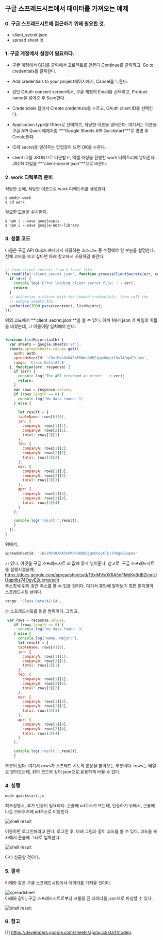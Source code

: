 ## 구글 스프레드시트에서 데이터를 가져오는 예제

### 0. 구글 스프레드시트에 접근하기 위해 필요한 것.

 - client_secret.json
 - spread sheet id


### 1. 구글 계정에서 설정이 필요하다.

 -  구글 계정에서 [여기](https://console.developers.google.com/flows/enableapi?apiid=sheets.googleapis.com)를 클릭해서 프로젝트를 만든다.Continue를 클릭하고, Go to credentials를 클릭한다. 

 - Add credentials to your project페이지에서, Cancel을 누른다.

 - 상단 OAuth consent screen에서, 구글 계정의 Email을 선택하고, Product name을 넣어준 후 Save한다.

 - Credendials 탭에서 Create credentials를 누르고, OAuth client ID를 선택한다. 

 - Application type을 Other로 선택하고, 적당한 이름을 넣어준다. 여기서는 이름을 구글 API Quick 예제처럼 **"Google Sheets API Quickstart"**로 명명 후 Create한다. 

 - ID와 secret을 알려주는 팝업창이 뜨면 OK를 누른다.

 - client ID를 JSON으로 다운받고, 엑셀 파싱을 진행할 work 디렉토리에 넣어준다. JSON 파일을 **"client-secret.json"**으로 바꾼다. 

### 2. work 디렉토리 준비

 적당한 곳에, 적당한 이름으로 work 디렉토리를 생성한다.

 ````shell
 $ mkdir work
 $ cd work
 ````

 필요한 모듈을 설치한다.
 ````shell
 $ npm i --save googleapis 
 $ npm i --save google-auth-library 
 ````

 ### 3. 샘플 코드

 다음은 구글 API Quick 예제에서 제공하는 소스코드 중 수정해야 할 부분을 설명한다. 전체 코드를 보고 싶다면 아래 참고에서 사용하길 바란다. 

```javascript

// Load client secrets from a local file.
fs.readFile('client_secret.json', function processClientSecrets(err, content) {
  if (err) {
    console.log('Error loading client secret file: ' + err);
    return;
  }
  // Authorize a client with the loaded credentials, then call the
  // Google Sheets API.
  authorize(JSON.parse(content), listMajors);
});

``` 
위의 코드에서 **'client_secret.json'**을 볼 수 있다. 아까 1에서 json 키 파일의 이름을 바꿨는데, 그 이름이랑 일치해야 한다.


```javascript

function listMajors(auth) {
  var sheets = google.sheets('v4');
  sheets.spreadsheets.values.get({
    auth: auth,
    spreadsheetId: '1BxiMVs0XRA5nFMdKvBdBZjgmUUqptlbs74OgvE2upms',
    range: 'Class Data!A2:E',
  }, function(err, response) {
    if (err) {
      console.log('The API returned an error: ' + err);
      return;
    }
    var rows = response.values;
    if (rows.length == 0) {
      console.log('No data found.');
    } else {
     
      let result = {
      tableName: rows[0][0],
      jan: {
        companyA: rows[1][1],
        conpanyB: rows[2][1],
        total: rows[3][1]
      },
      feb: {
        companyA: rows[1][2],
        conpanyB: rows[2][2],
        total: rows[3][2]
      },
      mar: {
        companyA: rows[1][3],
        conpanyB: rows[2][3],
        total: rows[3][3]
      },
      apr: {
        companyA: rows[1][4],
        conpanyB: rows[2][4],
        total: rows[3][4]
      }
    };

    console.log('result:',result);
    }
  });
}

```
위에서, 

```javascript
spreadsheetId: '1BxiMVs0XRA5nFMdKvBdBZjgmUUqptlbs74OgvE2upms'
```
가 있다. 이것을 구글 스프레드시트 id 값에 맞게 넣어준다. 참고로, 구글 스프레드시트를 실행시켰을때,<br/>
https://docs.google.com/spreadsheets/d/1BxiMVs0XRA5nFMdKvBdBZjgmUUqptlbs74OgvE2upms/edit<br/>
주소창에 위와 같은 주소를 볼 수 있을 것이다. 여기서 중앙에 알아보기 힘든 문자열이 스프레드시트 id이다.

```javascript
range: 'Class Data!A1:E4',
```
는 스프레드시트를 읽을 범위이다.
그리고,

```javascript
 var rows = response.values;
    if (rows.length == 0) {
      console.log('No data found.');
    } else {
      console.log('Name, Major:');
      let result = {
      tableName: rows[0][0],
      jan: {
        companyA: rows[1][1],
        conpanyB: rows[2][1],
        total: rows[3][1]
      },
      feb: {
        companyA: rows[1][2],
        conpanyB: rows[2][2],
        total: rows[3][2]
      },
      mar: {
        companyA: rows[1][3],
        conpanyB: rows[2][3],
        total: rows[3][3]
      },
      apr: {
        companyA: rows[1][4],
        conpanyB: rows[2][4],
        total: rows[3][4]
      }
    };

    console.log('result:',result);
    }
```

부분이 있다. 여기서 rows가 스프레드 시트의 본문을 받아오는 부분이다. rows는 배열로 받아오는데, 위의 코드와 같이 json으로 유용하게 바꿀 수 있다.

### 4. 실행

```shell
node quickstart.js
```
최초실행시, 추가 인증이 필요하다. 콘솔에 url주소가 뜨는데, 인증하기 위해서, 콘솔에 나온 브라우저에 url주소로 이동한다. 

![shell result](./img/url.PNG)

이동하면 로그인해라고 한다. 로그인 후, 아래 그림과 같이 코드를 볼 수 있다. 코드를 복사해서 콘솔에 그대로 입력한다.

![shell result](./img/code.PNG)

아마 성공할 것이다.

### 5. 결과

아래와 같은 구글 스프레드시트에서 데이터를 가져올 것이다.

![spreadsheet](./img/spreadsheet.PNG)<br/>
아래와 같이, 구글 스프레드시트로부터 크롤링 된 데이터를 json으로 파싱할 수 있다.

![shell result](./img/shellresult.PNG)

### 6. 참고
[1] https://developers.google.com/sheets/api/quickstart/nodejs